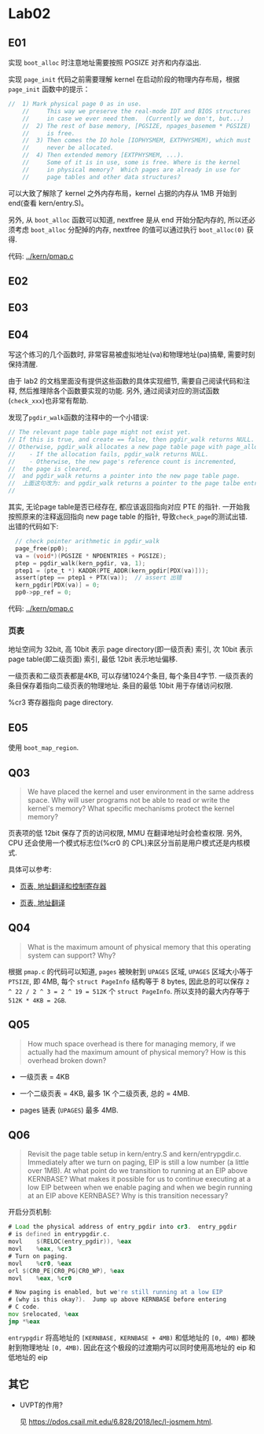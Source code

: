 # Lab02

## E01

实现 `boot_alloc` 时注意地址需要按照 PGSIZE 对齐和内存溢出.

实现 `page_init` 代码之前需要理解 kernel 在启动阶段的物理内存布局，根据 `page_init` 函数中的提示：

```c
//  1) Mark physical page 0 as in use.
	//     This way we preserve the real-mode IDT and BIOS structures
	//     in case we ever need them.  (Currently we don't, but...)
	//  2) The rest of base memory, [PGSIZE, npages_basemem * PGSIZE)
	//     is free.
	//  3) Then comes the IO hole [IOPHYSMEM, EXTPHYSMEM), which must
	//     never be allocated.
	//  4) Then extended memory [EXTPHYSMEM, ...).
	//     Some of it is in use, some is free. Where is the kernel
	//     in physical memory?  Which pages are already in use for
	//     page tables and other data structures?
```

可以大致了解除了 kernel 之外内存布局，kernel 占据的内存从 1MB 开始到 end(查看 kern/entry.S)。

另外, 从 `boot_alloc` 函数可以知道, nextfree 是从 end 开始分配内存的, 所以还必须考虑 `boot_alloc` 分配掉的内存, nextfree 的值可以通过执行 `boot_alloc(0)` 获得.

代码: [../kern/pmap.c](../kern/pmap.c)


## E02

## E03


## E04

写这个练习的几个函数时, 非常容易被虚拟地址(va)和物理地址(pa)搞晕, 需要时刻保持清醒.

由于 lab2 的文档里面没有提供这些函数的具体实现细节, 需要自己阅读代码和注释, 然后推理除各个函数要实现的功能. 另外, 通过阅读对应的测试函数(`check_xxx`)也非常有帮助.

发现了`pgdir_walk`函数的注释中的一个小错误: 

```c
// The relevant page table page might not exist yet.
// If this is true, and create == false, then pgdir_walk returns NULL.
// Otherwise, pgdir_walk allocates a new page table page with page_alloc.
//    - If the allocation fails, pgdir_walk returns NULL.
//    - Otherwise, the new page's reference count is incremented,
//	the page is cleared,
//	and pgdir_walk returns a pointer into the new page table page.
//	上面这句改为: and pgdir_walk returns a pointer to the page talbe entry in the new page table.  
//
```

其实, 无论page table是否已经存在, 都应该返回指向对应 PTE 的指针. 一开始我按照原来的注释返回指向 new page table 的指针, 导致`check_page`的测试出错. 出错的代码如下:

```c
  // check pointer arithmetic in pgdir_walk
  page_free(pp0);
  va = (void*)(PGSIZE * NPDENTRIES + PGSIZE);
  ptep = pgdir_walk(kern_pgdir, va, 1);
  ptep1 = (pte_t *) KADDR(PTE_ADDR(kern_pgdir[PDX(va)]));
  assert(ptep == ptep1 + PTX(va));  // assert 出错
  kern_pgdir[PDX(va)] = 0;
  pp0->pp_ref = 0;
```

代码: [../kern/pmap.c](../kern/pmap.c)

### 页表

地址空间为 32bit, 高 10bit 表示 page directory(即一级页表) 索引, 次 10bit 表示 page table(即二级页面) 索引, 最低 12bit 表示地址偏移.

一级页表和二级页表都是4KB, 可以存储1024个条目, 每个条目4字节. 一级页表的条目保存着指向二级页表的物理地址. 条目的最低 10bit 用于存储访问权限.

%cr3 寄存器指向 page directory.

## E05

使用 `boot_map_region`.


## Q03

> We have placed the kernel and user environment in the same address space. Why will user programs not be able to read or write the kernel's memory? What specific mechanisms protect the kernel memory?

页表项的低 12bit 保存了页的访问权限, MMU 在翻译地址时会检查权限. 另外, CPU 还会使用一个模式标志位(%cr0 的 CPL)来区分当前是用户模式还是内核模式. 

具体可以参考: 

- [页表, 地址翻译和控制寄存器](https://pdos.csail.mit.edu/6.828/2018/lec/x86_translation_and_registers.pdf)

- [页表, 地址翻译](https://pdos.csail.mit.edu/6.828/2018/lec/l-vm.pdf)


## Q04

>  What is the maximum amount of physical memory that this operating system can support? Why?

根据 `pmap.c` 的代码可以知道, `pages` 被映射到 `UPAGES` 区域, `UPAGES` 区域大小等于 `PTSIZE`, 即 4MB, 每个 `struct PageInfo` 结构等于 8 bytes, 因此总的可以保存 `2 ^ 22 / 2 ^ 3 = 2 ^ 19 = 512K` 个 `struct PageInfo`. 所以支持的最大内存等于 `512K * 4KB = 2GB`.

## Q05

>  How much space overhead is there for managing memory, if we actually had the maximum amount of physical memory? How is this overhead broken down?

- 一级页表 = 4KB

- 一个二级页表 = 4KB, 最多 1K 个二级页表, 总的 = 4MB.

- pages 链表 (`UPAGES`) 最多 4MB.

## Q06

> Revisit the page table setup in kern/entry.S and kern/entrypgdir.c. Immediately after we turn on paging, EIP is still a low number (a little over 1MB). At what point do we transition to running at an EIP above KERNBASE? What makes it possible for us to continue executing at a low EIP between when we enable paging and when we begin running at an EIP above KERNBASE? Why is this transition necessary? 

开启分页机制:

```asm
# Load the physical address of entry_pgdir into cr3.  entry_pgdir
# is defined in entrypgdir.c.
movl	$(RELOC(entry_pgdir)), %eax
movl	%eax, %cr3
# Turn on paging.
movl	%cr0, %eax
orl	$(CR0_PE|CR0_PG|CR0_WP), %eax
movl	%eax, %cr0

# Now paging is enabled, but we're still running at a low EIP
# (why is this okay?).  Jump up above KERNBASE before entering
# C code.
mov	$relocated, %eax
jmp	*%eax
```

`entrypgdir` 将高地址的 `[KERNBASE, KERNBASE + 4MB)` 和低地址的 `[0, 4MB)` 都映射到物理地址 `[0, 4MB)`. 因此在这个极段的过渡期内可以同时使用高地址的 eip 和低地址的 eip



## 其它

- UVPT的作用?

  见 https://pdos.csail.mit.edu/6.828/2018/lec/l-josmem.html.



